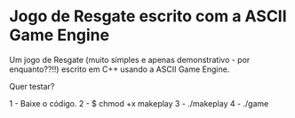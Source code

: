 # Jogo de Resgate escrito com a ASCII Game Engine

Um jogo de Resgate (muito simples e apenas demonstrativo - por enquanto??!!) escrito em C++ usando a ASCII Game Engine.

Quer testar?

1 - Baixe o código.
2 - $ chmod +x makeplay
3 - ./makeplay
4 - ./game
